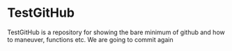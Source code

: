 TestGitHub
==========

TestGitHub is a repository for showing the bare minimum of github and how to maneuver, functions etc. We are going to commit again
